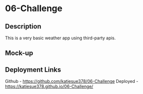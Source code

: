 # 06-Challenge

## Description
This is a very basic weather app using third-party apis.

## Mock-up


## Deployment Links
Github - https://github.com/katiesue378/06-Challenge
Deployed - https://katiesue378.github.io/06-Challenge/